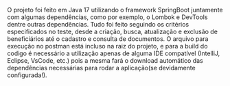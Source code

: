 O projeto foi feito em Java 17 utilizando o framework SpringBoot juntamente com algumas dependências, como por exemplo, o Lombok e DevTools dentre outras dependências.
Tudo foi feito seguindo os critérios especificados no teste, desde a criação, busca, atualização e exclusão de beneficiários até o cadastro e consulta de documentos. O arquivo para execução no postman está incluso na raiz do projeto, e para a build do codigo é necessário a utilização apenas de alguma IDE compatível (IntelliJ, Eclipse, VsCode, etc.) pois a mesma fará o download automático das dependências necessárias para rodar a aplicação(se devidamente configurada!).

